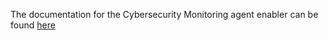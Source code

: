 The documentation for the Cybersecurity Monitoring agent enabler can be found [here](https://assist-iot-enablers-documentation.readthedocs.io/en/latest/index.html) 